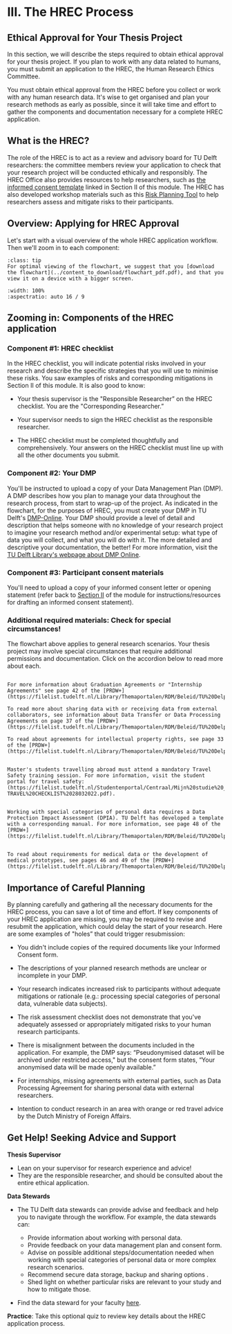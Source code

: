 # III. The HREC Process

## Ethical Approval for Your Thesis Project

In this section, we will describe the steps required to obtain ethical approval for your thesis project. If you plan to work with any data related to humans, you must submit an application to the HREC, the Human Research Ethics Committee.  

You must obtain ethical approval from the HREC before you collect or work with any human research data. It's wise to get organised and plan your research methods as early as possible, since it will take time and effort to gather the components and documentation necessary for a complete HREC application. 

## What is the HREC?

The role of the HREC is to act as a review and advisory board for TU Delft researchers: the committee members review your application to check that your research project will be conducted ethically and responsibly. The HREC Office also provides resources to help researchers, such as [the informed consent template](https://www.tudelft.nl/over-tu-delft/strategie/integriteitsbeleid/human-research-ethics/informed-consent-templates-and-guide) linked in Section II of this module. The  HREC has also developed workshop materials such as this [Risk Planning Tool](https://filelist.tudelft.nl/user_upload/6_RPT-Risk-planning%20tool.pdf) to help researchers assess and mitigate risks to their participants.  

## Overview: Applying for HREC Approval

Let's start with a visual overview of the whole HREC application workflow. Then we'll zoom in to each component:
```{admonition} Flowchart Viewing Tip
:class: tip
For optimal viewing of the flowchart, we suggest that you [download the flowchart](../content_to_download/flowchart_pdf.pdf), and that you view it on a device with a bigger screen.
```
```{iframe} ../content_to_download/flowchart_pdf.pdf
:width: 100%
:aspectratio: auto 16 / 9
```

## Zooming in: Components of the HREC application

### Component #1: HREC checklist

In the HREC checklist, you will indicate potential risks involved in your research and describe the specific strategies that you will use to minimise these risks. You saw examples of risks and corresponding mitigations in Section II of this module. It is also good to know:  

- Your thesis supervisor is the "Responsible Researcher” on the HREC checklist. You are the "Corresponding Researcher.” 

- Your supervisor needs to sign the HREC checklist as the responsible researcher. 

- The HREC checklist must be completed thoughtfully and comprehensively. Your answers on the HREC checklist must line up with all the other documents you submit.

### Component #2: Your DMP

You'll be instructed to upload a copy of your Data Management Plan (DMP). A DMP describes how you plan to manage your data throughout the research process, from start to wrap-up of the project. As indicated in the flowchart, for the purposes of HREC, you must create your DMP in TU Delft's [DMP-Online](https://dmponline.tudelft.nl/?perform_check=false). Your DMP should provide a level of detail and description that helps someone with no knowledge of your research project to imagine your research method and/or experimental setup: what type of data you will collect, and what you will do with it. The more detailed and descriptive your documentation, the better! For more information, visit the [TU Delft Library's webpage about DMP Online](https://www.tudelft.nl/en/library/data-management/research-data-management/dmponline-tool-for-research-data).


### Component #3: Participant consent materials

You'll need to upload a copy of your informed consent letter or opening statement (refer back to [Section II](informed-consent-section) of the module for instructions/resources for drafting an informed consent statement).

### Additional required materials: Check for special circumstances!

The flowchart above applies to general research scenarios. Your thesis project may involve special circumstances that require additional permissions and documentation. Click on the accordion below to read more about each.

```{dropdown} Internships

For more information about Graduation Agreements or "Internship Agreements" see page 42 of the [PRDW+](https://filelist.tudelft.nl/Library/Themaportalen/RDM/Beleid/TU%20Delph%20PRDW__v1.1_19.02.25.pdf).

To read more about sharing data with or receiving data from external collaborators, see information about Data Transfer or Data Processing Agreements on page 37 of the [PRDW+](https://filelist.tudelft.nl/Library/Themaportalen/RDM/Beleid/TU%20Delph%20PRDW__v1.1_19.02.25.pdf).

To read about agreements for intellectual property rights, see page 33 of the [PRDW+](https://filelist.tudelft.nl/Library/Themaportalen/RDM/Beleid/TU%20Delph%20PRDW__v1.1_19.02.25.pdf).
```
```{dropdown} Research activities conducted outside of the Netherlands

Master's students travelling abroad must attend a mandatory Travel Safety training session. For more information, visit the student portal for travel safety: (https://filelist.tudelft.nl/Studentenportal/Centraal/Mijn%20studie%20_%20ik/Onderwijs/Study%20Abroad/Before%20your%20stay%20abroad/Safety_%20Insurance%20_%20Medical%20Services/TU-TRAVEL%20CHECKLIST%2028032022.pdf).
```
```{dropdown} Special Categories of Personal Data

Working with special categories of personal data requires a Data Protection Impact Assessment (DPIA). TU Delft has developed a template with a corresponding manual. For more information, see page 48 of the [PRDW+](https://filelist.tudelft.nl/Library/Themaportalen/RDM/Beleid/TU%20Delph%20PRDW__v1.1_19.02.25.pdf).
```
```{dropdown} Medical data or development of medical prototypes

To read about requirements for medical data or the development of medical prototypes, see pages 46 and 49 of the [PRDW+](https://filelist.tudelft.nl/Library/Themaportalen/RDM/Beleid/TU%20Delph%20PRDW__v1.1_19.02.25.pdf).
```

## Importance of Careful Planning

By planning carefully and gathering all the necessary documents for the HREC process, you can save a lot of time and effort. If key components of your HREC application are missing, you may be required to revise and resubmit the application, which could delay the start of your research. Here are some examples of "holes” that could trigger resubmission:  

- You didn't include copies of the required documents like your Informed Consent form.  

- The descriptions of your planned research methods are unclear or incomplete in your DMP.  

- Your research indicates increased risk to participants without adequate mitigations or rationale (e.g.: processing special categories of personal data, vulnerable data subjects). 

- The risk assessment checklist does not demonstrate that you've adequately assessed or appropriately mitigated risks to your human research participants.  

- There is misalignment between the documents included in the application. For example, the DMP says: “Pseudonymised dataset will be archived under restricted access," but the consent form states, “Your anonymised data will be made openly available.” 

- For internships, missing agreements with external parties, such as Data Processing Agreement for sharing personal data with external researchers.  

- Intention to conduct research in an area with orange or red travel advice by the Dutch Ministry of Foreign Affairs. 

## Get Help! Seeking Advice and Support

**Thesis Supervisor**
- Lean on your supervisor for research experience and advice!
- They are the responsible researcher, and should be consulted about the entire ethical application.

**Data Stewards**
- The TU Delft data stewards can provide advise and feedback and help you to navigate through the workflow. For example, the data stewards can:  
    - Provide information about working with personal data. 
    - Provide feedback on your data management plan and consent form.  
    - Advise on possible additional steps/documentation needed when working with special categories of personal data or more complex research scenarios. 
    - Recommend secure data storage, backup and sharing options .  
    - Shed light on whether particular risks are relevant to your study and how to mitigate those. 

- Find the data steward for your faculty [here](https://www.tudelft.nl/en/library/data-management/get-support-on-data-management/contact-the-data-stewards).

**Practice**: Take this optional quiz to review key details about the HREC application process.

```{h5p} https://tudelft.h5p.com/content/1292724006338726317/embed
```

